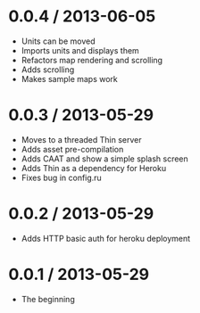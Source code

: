 # 0.0.4 / 2013-06-05

* Units can be moved
* Imports units and displays them
* Refactors map rendering and scrolling
* Adds scrolling
* Makes sample maps work

# 0.0.3 / 2013-05-29

* Moves to a threaded Thin server
* Adds asset pre-compilation
* Adds CAAT and show a simple splash screen
* Adds Thin as a dependency for Heroku
* Fixes bug in config.ru

# 0.0.2 / 2013-05-29

* Adds HTTP basic auth for heroku deployment

# 0.0.1 / 2013-05-29

* The beginning